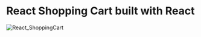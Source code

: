 # React Shopping Cart built with React 


![React_ShoppingCart](https://user-images.githubusercontent.com/108318629/213905696-c6cb2f7e-4874-4685-8baf-f048a85d026b.jpg)
